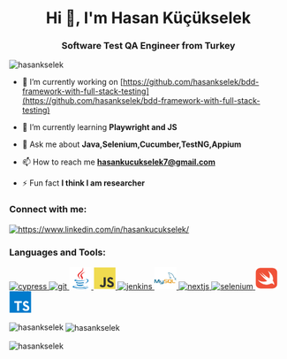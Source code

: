 <h1 align="center">Hi 👋, I'm Hasan Küçükselek</h1>
<h3 align="center">Software Test QA Engineer from Turkey</h3>

<p align="left"> <img src="https://komarev.com/ghpvc/?username=hasankselek&label=Profile%20views&color=0e75b6&style=flat" alt="hasankselek" /> </p>

- 🔭 I’m currently working on [https://github.com/hasankselek/bdd-framework-with-full-stack-testing](https://github.com/hasankselek/bdd-framework-with-full-stack-testing)

- 🌱 I’m currently learning **Playwright and JS**

- 💬 Ask me about **Java,Selenium,Cucumber,TestNG,Appium**

- 📫 How to reach me **hasankucukselek7@gmail.com**

- ⚡ Fun fact **I think I am researcher**

<h3 align="left">Connect with me:</h3>
<p align="left">
<a href="https://linkedin.com/in/https://www.linkedin.com/in/hasankucukselek/" target="blank"><img align="center" src="https://raw.githubusercontent.com/rahuldkjain/github-profile-readme-generator/master/src/images/icons/Social/linked-in-alt.svg" alt="https://www.linkedin.com/in/hasankucukselek/" height="30" width="40" /></a>
</p>

<h3 align="left">Languages and Tools:</h3>
<p align="left"> <a href="https://www.cypress.io" target="_blank" rel="noreferrer"> <img src="https://raw.githubusercontent.com/simple-icons/simple-icons/6e46ec1fc23b60c8fd0d2f2ff46db82e16dbd75f/icons/cypress.svg" alt="cypress" width="40" height="40"/> </a> <a href="https://git-scm.com/" target="_blank" rel="noreferrer"> <img src="https://www.vectorlogo.zone/logos/git-scm/git-scm-icon.svg" alt="git" width="40" height="40"/> </a> <a href="https://www.java.com" target="_blank" rel="noreferrer"> <img src="https://raw.githubusercontent.com/devicons/devicon/master/icons/java/java-original.svg" alt="java" width="40" height="40"/> </a> <a href="https://developer.mozilla.org/en-US/docs/Web/JavaScript" target="_blank" rel="noreferrer"> <img src="https://raw.githubusercontent.com/devicons/devicon/master/icons/javascript/javascript-original.svg" alt="javascript" width="40" height="40"/> </a> <a href="https://www.jenkins.io" target="_blank" rel="noreferrer"> <img src="https://www.vectorlogo.zone/logos/jenkins/jenkins-icon.svg" alt="jenkins" width="40" height="40"/> </a> <a href="https://www.mysql.com/" target="_blank" rel="noreferrer"> <img src="https://raw.githubusercontent.com/devicons/devicon/master/icons/mysql/mysql-original-wordmark.svg" alt="mysql" width="40" height="40"/> </a> <a href="https://nextjs.org/" target="_blank" rel="noreferrer"> <img src="https://cdn.worldvectorlogo.com/logos/nextjs-2.svg" alt="nextjs" width="40" height="40"/> </a> <a href="https://www.selenium.dev" target="_blank" rel="noreferrer"> <img src="https://raw.githubusercontent.com/detain/svg-logos/780f25886640cef088af994181646db2f6b1a3f8/svg/selenium-logo.svg" alt="selenium" width="40" height="40"/> </a> <a href="https://developer.apple.com/swift/" target="_blank" rel="noreferrer"> <img src="https://raw.githubusercontent.com/devicons/devicon/master/icons/swift/swift-original.svg" alt="swift" width="40" height="40"/> </a> <a href="https://www.typescriptlang.org/" target="_blank" rel="noreferrer"> <img src="https://raw.githubusercontent.com/devicons/devicon/master/icons/typescript/typescript-original.svg" alt="typescript" width="40" height="40"/> </a> </p>

<p><img align="left" src="https://github-readme-stats.vercel.app/api/top-langs?username=hasankselek&show_icons=true&locale=en&layout=compact" alt="hasankselek" /></p>

<p>&nbsp;<img align="center" src="https://github-readme-stats.vercel.app/api?username=hasankselek&show_icons=true&locale=en" alt="hasankselek" /></p>

<p><img align="center" src="https://github-readme-streak-stats.herokuapp.com/?user=hasankselek&" alt="hasankselek" /></p>


